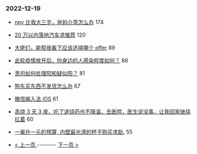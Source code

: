 ### 2022-12-19 
- [npy 比我大三岁，爸妈介意怎么办](https://www.v2ex.com/t/903412) 174
- [20 万以内落地汽车求推荐](https://www.v2ex.com/t/903417) 120
- [大佬们，能帮我看下应该选择哪个 offer](https://www.v2ex.com/t/903473) 89
- [此轮疫情放开后，你身边的人感染程度如何？](https://www.v2ex.com/t/903376) 86
- [贵司如何处理阳和疑似阳？](https://www.v2ex.com/t/903460) 81
- [狗东买东西不发货怎么办](https://www.v2ex.com/t/903402) 67
- [微信输入法 iOS](https://www.v2ex.com/t/903443) 61
- [高烧 3 天 3 夜，吃了退烧药也不降温，去医院，医生说没事，让我回家继续扛着](https://www.v2ex.com/t/903425) 60
- [一毫升一元的预算, 内壁最光滑的杯子购买求助.](https://www.v2ex.com/t/903418) 55 

- [ < 上一页 ](https://github.com/able8/v2ex-hot-record/blob/master/2022-12-18.md) -------- [ 下一页 > ](https://github.com/able8/v2ex-hot-record/blob/master/2022-12-20.md)